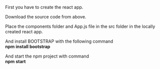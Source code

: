 First you have to create the react app.<br>

Download the source code from above.<br>

Place the components folder and App.js file in the src folder in the locally created react app.<br>

And install BOOTSTRAP with the following command <br>
<b>npm install bootstrap</b><br>

And start the npm project with command<br> 
<b>npm start</b><br>
